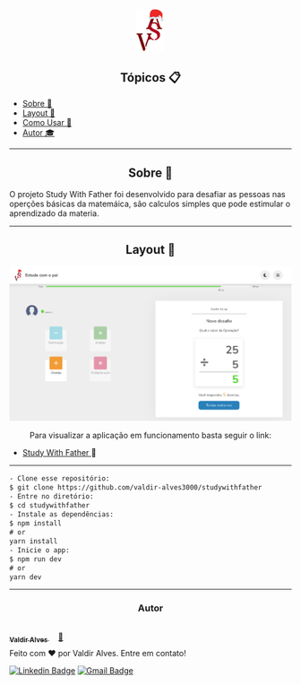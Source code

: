 <p align="center">
  <img alt="Study With Father" src="public/favicon.ico" width="50px">
</p>

<h2 align="center">Tópicos 📋</h2>

   <p>
   
   - [Sobre 📖](#sobre-)
   - [Layout 🎨](#layout-)
   - [Como Usar 🤔](#como-usar-)
   - [Autor 🎓](#autor)

   </p>

---

<h2 align="center">Sobre 📖</h2>
   
<p>
   O projeto Study With Father foi desenvolvido para desafiar as pessoas nas operções básicas da matemáica, são calculos simples que pode estimular o aprendizado da materia. 
</p>

---

<h2 align="center">Layout 🎨</h2>

   <p align="center">
      <img alt="Study With Father" title="Study With Father" src=".github/capa.png" />
   </p>

   <p align="center">
      Para visualizar a aplicação em funcionamento basta seguir o link:
   
   - <a href="https://studywithfather.vercel.app/">Study With Father </a> 📱
   </p>

---

```
- Clone esse repositório:
$ git clone https://github.com/valdir-alves3000/studywithfather
- Entre no diretório:
$ cd studywithfather
- Instale as dependências:
$ npm install
# or
yarn install
- Inicie o app:
$ npm run dev
# or
yarn dev
```

---

<h3 id="autor" align="center"> Autor </h3>

<a href="https://github.com/valdir-alves3000/">
 <img style="border-radius: 50%; margin-bottom: 10px" src="https://github.com/valdir-alves3000.png" width="100px;" alt=""/>
 <br />
 <sub style="margin-right: 1rem;"><b>Valdir Alves </b></sub>🚀</a>

<p style="margin-top: 0.5rem;">Feito com ❤️ por Valdir Alves. Entre em contato!</p>

[![Linkedin Badge](https://img.shields.io/badge/-Valdir-blue?style=flat-square&logo=Linkedin&logoColor=white&link=https://www.linkedin.com/in/valdiralves3000/)](http://linkedin.com/in/valdiralves3000)
[![Gmail Badge](https://img.shields.io/badge/-valdiralves3000@gmail.com-c14438?style=flat-square&logo=Gmail&logoColor=white&link=mailto:valdiralves3000@gmail.com)](mailto:valdiralves3000@gmail.com)
